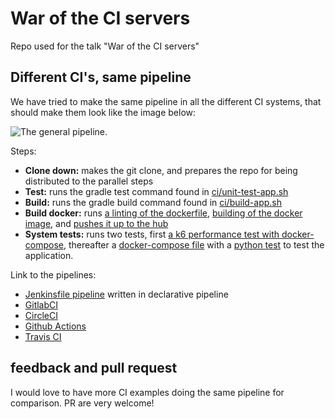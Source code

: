 # War of the CI servers

Repo used for the talk "War of the CI servers"

## Different CI's, same pipeline

We have tried to make the same pipeline in all the different CI systems, that should make them look like the image below:


![The general pipeline.](img/frontpage.png)

Steps:

* **Clone down:** makes the git clone, and prepares the repo for being distributed to the parallel steps
* **Test:** runs the gradle test command found in [ci/unit-test-app.sh](ci/unit-test-app.sh)
* **Build:** runs the gradle build command found in [ci/build-app.sh](ci/build-app.sh)
* **Build docker:** runs [a linting of the dockerfile](ci/lint-dockerfile.sh), [building of the docker image](ci/build-docker.sh), and [pushes it up to the hub](ci/push-docker.sh)
* **System tests:** runs two tests, first [a k6 performance test with docker-compose](ci/performance-test.sh), thereafter a [docker-compose file](component-test/docker-compose.yml) with a [python test](component-test/test_app.py) to test the application.

Link to the pipelines:

* [Jenkinsfile pipeline](Jenkinsfile) written in declarative pipeline
* [GitlabCI](.gitlab-ci.yml)
* [CircleCI](.circleci/config.yml)
* [Github Actions](.github/workflows/gradle.yml)
* [Travis CI](.travis.yml)

## feedback and pull request

I would love to have more CI examples doing the same pipeline for comparison. PR are very welcome!
